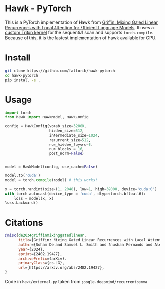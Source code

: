 # Hawk - PyTorch 

This is a PyTorch implementation of Hawk from [Griffin: Mixing Gated Linear Recurrences with Local Attention for Efficient Language Models](https://arxiv.org/abs/2402.19427). It uses a [custom Triton kernel](https://github.com/fattorib/hawk-pytorch/pull/1) for the sequential scan and supports `torch.compile`. Because of this, it is the fastest implementation of Hawk available for GPU. 

# Install

```bash
git clone https://github.com/fattorib/hawk-pytorch
cd hawk-pytorch
pip install -e .
```

# Usage

```python
import torch 
from hawk import HawkModel, HawkConfig

config = HawkConfig(vocab_size=32000, 
                    hidden_size=512, 
                    intermediate_size=1024, 
                    recurrent_size=512, 
                    num_hidden_layers=8, 
                    num_blocks = 16,
                    post_norm=False)


model = HawkModel(config, use_cache=False)

model.to('cuda')
model = torch.compile(model) # this works!

x = torch.randint(size=(1, 2048), low=1, high=32000, device="cuda:0")
with torch.autocast(device_type = 'cuda', dtype=torch.bfloat16):
    loss = model(x, x)
loss.backward()
```

# Citations

```bibtex
@misc{de2024griffinmixinggatedlinear,
      title={Griffin: Mixing Gated Linear Recurrences with Local Attention for Efficient Language Models}, 
      author={Soham De and Samuel L. Smith and Anushan Fernando and Aleksandar Botev and George Cristian-Muraru and Albert Gu and Ruba Haroun and Leonard Berrada and Yutian Chen and Srivatsan Srinivasan and Guillaume Desjardins and Arnaud Doucet and David Budden and Yee Whye Teh and Razvan Pascanu and Nando De Freitas and Caglar Gulcehre},
      year={2024},
      eprint={2402.19427},
      archivePrefix={arXiv},
      primaryClass={cs.LG},
      url={https://arxiv.org/abs/2402.19427}, 
}
```

Code in `hawk/external.py` taken from `google-deepmind/recurrentgemma`
